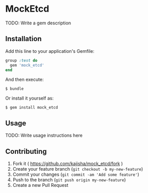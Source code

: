 # MockEtcd

TODO: Write a gem description

## Installation

Add this line to your application's Gemfile:

```ruby
group :test do
  gem 'mock_etcd'
end
```

And then execute:

    $ bundle

Or install it yourself as:

    $ gem install mock_etcd

## Usage

TODO: Write usage instructions here

## Contributing

1. Fork it ( https://github.com/kajisha/mock_etcd/fork )
2. Create your feature branch (`git checkout -b my-new-feature`)
3. Commit your changes (`git commit -am 'Add some feature'`)
4. Push to the branch (`git push origin my-new-feature`)
5. Create a new Pull Request
